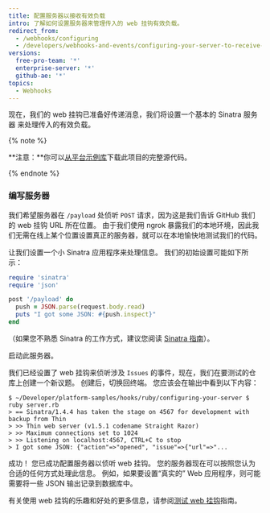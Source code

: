 ```yaml
---
title: 配置服务器以接收有效负载
intro: 了解如何设置服务器来管理传入的 web 挂钩有效负载。
redirect_from:
  - /webhooks/configuring
  - /developers/webhooks-and-events/configuring-your-server-to-receive-payloads
versions:
  free-pro-team: '*'
  enterprise-server: '*'
  github-ae: '*'
topics:
  - Webhooks
---
```

现在，我们的 web 挂钩已准备好传递消息，我们将设置一个基本的 Sinatra 服务器 来处理传入的有效负载。

{% note %}

**注意：**你可以[从平台示例库][platform samples]下载此项目的完整源代码。

{% endnote %}

### 编写服务器

我们希望服务器在 `/payload` 处侦听 `POST` 请求，因为这是我们告诉 GitHub 我们的 web 挂钩 URL 所在位置。 由于我们使用 ngrok 暴露我们的本地环境，因此我们无需在线上某个位置设置真正的服务器，就可以在本地愉快地测试我们的代码。

让我们设置一个小 Sinatra 应用程序来处理信息。 我们的初始设置可能如下所示：

``` ruby
require 'sinatra'
require 'json'

post '/payload' do
  push = JSON.parse(request.body.read)
  puts "I got some JSON: #{push.inspect}"
end
```

（如果您不熟悉 Sinatra 的工作方式，建议您阅读 [ Sinatra 指南][Sinatra]）。

启动此服务器。

我们已经设置了 web 挂钩来侦听涉及 `Issues` 的事件，现在，我们在要测试的仓库上创建一个新议题。 创建后，切换回终端。 您应该会在输出中看到以下内容：

```shell
$ ~/Developer/platform-samples/hooks/ruby/configuring-your-server $ ruby server.rb
> == Sinatra/1.4.4 has taken the stage on 4567 for development with backup from Thin
> >> Thin web server (v1.5.1 codename Straight Razor)
> >> Maximum connections set to 1024
> >> Listening on localhost:4567, CTRL+C to stop
> I got some JSON: {"action"=>"opened", "issue"=>{"url"=>"...
```

成功！ 您已成功配置服务器以侦听 web 挂钩。 您的服务器现在可以按照您认为合适的任何方式处理此信息。 例如，如果要设置“真实的” Web 应用程序，则可能需要将一些 JSON 输出记录到数据库中。

有关使用 web 挂钩的乐趣和好处的更多信息，请参阅[测试 web 挂钩](/webhooks/testing)指南。

[platform samples]: https://github.com/github/platform-samples/tree/master/hooks/ruby/configuring-your-server
[Sinatra]: http://www.sinatrarb.com/
